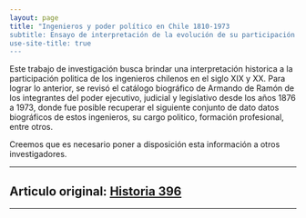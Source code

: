 ```yaml
---
layout: page
title: "Ingenieros y poder político en Chile 1810-1973 
subtitle: Ensayo de interpretación de la evolución de su participación parlamentaria y ministerial
use-site-title: true
---
```


Este trabajo de investigación busca brindar una interpretación historica a la participación politica de los ingenieros chilenos en el siglo XIX y XX. Para lograr lo anterior, se revisó el catálogo biográfico de Armando de Ramón de los integrantes del poder ejecutivo, judicial y legislativo desde los años 1876 a 1973, donde fue posible recuperar el siguiente conjunto de dato datos biográficos de estos ingenieros, su cargo politico, formación profesional, entre otros.

Creemos que es necesario poner a disposición esta información a otros investigadores. 


---
## Articulo original: [Historia 396](http://www.historia396.cl/)
---
